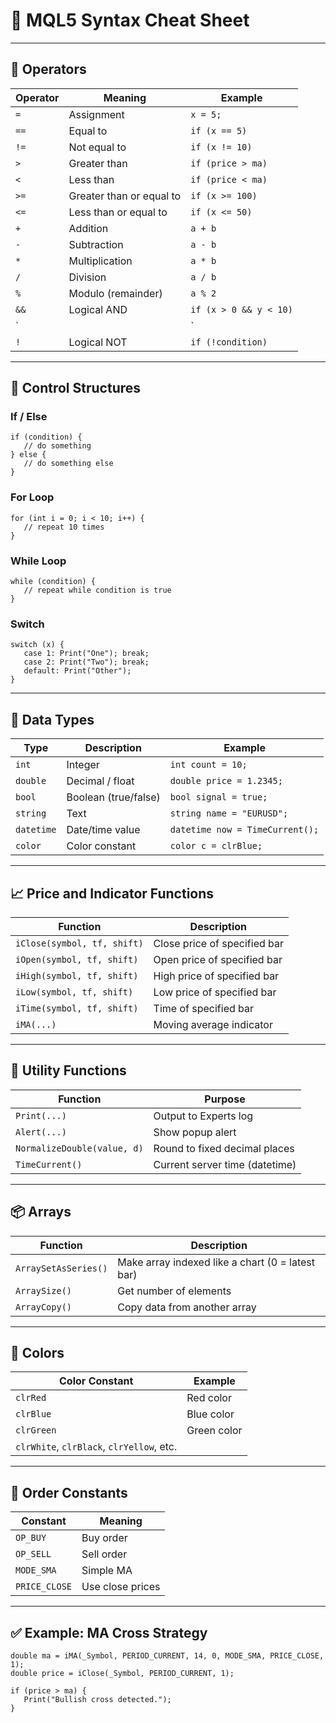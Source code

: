 # 📄 MQL5 Syntax Cheat Sheet

---

## 🔧 Operators

| Operator | Meaning                      | Example                      |
|----------|------------------------------|------------------------------|
| `=`      | Assignment                   | `x = 5;`                     |
| `==`     | Equal to                     | `if (x == 5)`                |
| `!=`     | Not equal to                 | `if (x != 10)`               |
| `>`      | Greater than                 | `if (price > ma)`            |
| `<`      | Less than                    | `if (price < ma)`            |
| `>=`     | Greater than or equal to     | `if (x >= 100)`              |
| `<=`     | Less than or equal to        | `if (x <= 50)`               |
| `+`      | Addition                     | `a + b`                      |
| `-`      | Subtraction                  | `a - b`                      |
| `*`      | Multiplication               | `a * b`                      |
| `/`      | Division                     | `a / b`                      |
| `%`      | Modulo (remainder)           | `a % 2`                      |
| `&&`     | Logical AND                  | `if (x > 0 && y < 10)`       |
| `||`     | Logical OR                   | `if (x > 0 || y < 10)`       |
| `!`      | Logical NOT                  | `if (!condition)`            |

---

## 🔁 Control Structures

### If / Else
```mql5
if (condition) {
   // do something
} else {
   // do something else
}
```

### For Loop
```mql5
for (int i = 0; i < 10; i++) {
   // repeat 10 times
}
```

### While Loop
```mql5
while (condition) {
   // repeat while condition is true
}
```

### Switch
```mql5
switch (x) {
   case 1: Print("One"); break;
   case 2: Print("Two"); break;
   default: Print("Other");
}
```

---

## 🧩 Data Types

| Type       | Description              | Example                      |
|------------|--------------------------|------------------------------|
| `int`      | Integer                  | `int count = 10;`            |
| `double`   | Decimal / float          | `double price = 1.2345;`     |
| `bool`     | Boolean (true/false)     | `bool signal = true;`        |
| `string`   | Text                     | `string name = "EURUSD";`    |
| `datetime` | Date/time value          | `datetime now = TimeCurrent();` |
| `color`    | Color constant           | `color c = clrBlue;`         |

---

## 📈 Price and Indicator Functions

| Function                      | Description                       |
|-------------------------------|------------------------------------|
| `iClose(symbol, tf, shift)`   | Close price of specified bar      |
| `iOpen(symbol, tf, shift)`    | Open price of specified bar       |
| `iHigh(symbol, tf, shift)`    | High price of specified bar       |
| `iLow(symbol, tf, shift)`     | Low price of specified bar        |
| `iTime(symbol, tf, shift)`    | Time of specified bar             |
| `iMA(...)`                    | Moving average indicator          |

---

## 🧰 Utility Functions

| Function                     | Purpose                             |
|------------------------------|--------------------------------------|
| `Print(...)`                 | Output to Experts log               |
| `Alert(...)`                 | Show popup alert                    |
| `NormalizeDouble(value, d)`  | Round to fixed decimal places       |
| `TimeCurrent()`              | Current server time (datetime)      |

---

## 📦 Arrays

| Function           | Description                     |
|--------------------|---------------------------------|
| `ArraySetAsSeries()` | Make array indexed like a chart (0 = latest bar) |
| `ArraySize()`      | Get number of elements          |
| `ArrayCopy()`      | Copy data from another array    |

---

## 🎨 Colors

| Color Constant     | Example            |
|--------------------|--------------------|
| `clrRed`           | Red color          |
| `clrBlue`          | Blue color         |
| `clrGreen`         | Green color        |
| `clrWhite`, `clrBlack`, `clrYellow`, etc. |

---

## 🔄 Order Constants

| Constant    | Meaning           |
|-------------|-------------------|
| `OP_BUY`    | Buy order         |
| `OP_SELL`   | Sell order        |
| `MODE_SMA`  | Simple MA         |
| `PRICE_CLOSE` | Use close prices |

---

## ✅ Example: MA Cross Strategy

```mql5
double ma = iMA(_Symbol, PERIOD_CURRENT, 14, 0, MODE_SMA, PRICE_CLOSE, 1);
double price = iClose(_Symbol, PERIOD_CURRENT, 1);

if (price > ma) {
   Print("Bullish cross detected.");
}
```
